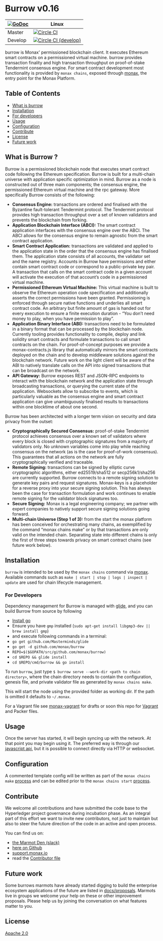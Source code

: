 # Burrow v0.16

|[![GoDoc](https://godoc.org/github.com/burrow?status.png)](https://godoc.org/github.com/monax/burrow) | Linux |
|---|-------|
| Master | [![Circle CI](https://circleci.com/gh/monax/burrow/tree/master.svg?style=svg)](https://circleci.com/gh/monax/burrow/tree/master) |
| Develop | [![Circle CI (develop)](https://circleci.com/gh/monax/burrow/tree/develop.svg?style=svg)](https://circleci.com/gh/monax/burrow/tree/develop) |

burrow is Monax' permissioned blockchain client. It executes Ethereum smart contracts on a permissioned virtual machine. burrow provides transaction finality and high transaction throughput on proof-of-stake Tendermint consensus engine. For smart contract development most functionality is provided by `monax chains`, exposed through [monax](https://monax.io/docs), the entry point for the Monax Platform.

## Table of Contents

- [What is burrow](#what-is-burrow)
- [Installation](#installation)
- [For developers](#for-developers)
- [Usage](#usage)
- [Configuration](#configuration)
- [Contribute](#contribute)
- [License](#license)
- [Future work](#future-work)

## What is Burrow ?

Burrow is a permissioned blockchain node that executes smart contract code following the Ethereum specification.  Burrow is built for a multi-chain universe with application specific optimization in mind. Burrow as a node is constructed out of three main components; the consensus engine, the permissioned Ethereum virtual machine and the rpc gateway.  More specifically Burrow consists of the following:

- **Consensus Engine:** transactions are ordered and finalised with the Byzantine fault-tolerant Tendermint protocol.  The Tendermint protocol provides high transaction throughput over a set of known validators and prevents the blockchain from forking.
- **Application Blockchain Interface (ABCI):** The smart contract application interfaces with the consensus engine over the ABCI. The ABCI allows for the consensus engine to remain agnostic from the smart contract application.
- **Smart Contract Application:** transactions are validated and applied to the application state in the order that the consensus engine has finalised them.  The application state consists of all accounts, the validator set and the name registry. Accounts in Burrow have permissions and either contain smart contract code or correspond to a public-private key pair. A transaction that calls on the smart contract code in a given account will activate the execution of that account’s code in a permissioned virtual machine.
- **Permissioned Ethereum Virtual Machine:** This virtual machine is built to observe the Ethereum operation code specification and additionally asserts the correct permissions have been granted. Permissioning is enforced through secure native functions and underlies all smart contract code. An arbitrary but finite amount of gas is handed out for every execution to ensure a finite execution duration - “You don’t need money to play, when you have permission to play”.
- **Application Binary Interface (ABI):** transactions need to be formulated in a binary format that can be processed by the blockchain node.  Currently tooling provides functionality to compile, deploy and link solidity smart contracts and formulate transactions to call smart contracts on the chain.  For proof-of-concept purposes we provide a monax-contracts.js library that automatically mirrors the smart contracts deployed on the chain and to develop middleware solutions against the blockchain network.  Future work on the light client will be aware of the ABI to natively translate calls on the API into signed transactions that can be broadcast on the network.
- **API Gateway:** Burrow exposes REST and JSON-RPC endpoints to interact with the blockchain network and the application state through broadcasting transactions, or querying the current state of the application. Websockets allow to subscribe to events, which is particularly valuable as the consensus engine and smart contract application can give unambiguously finalised results to transactions within one blocktime of about one second.

Burrow has been architected with a longer term vision on security and data privacy from the outset:

- **Cryptographically Secured Consensus:** proof-of-stake Tendermint protocol achieves consensus over a known set of validators where every block is closed with cryptographic signatures from a majority of validators only.  No unknown variables come into play while reaching consensus on the network (as is the case for proof-of-work consensus). This guarantees that all actions on the network are fully cryptographically verified and traceable.
- **Remote Signing:** transactions can be signed by elliptic curve cryptographic algorithms, either ed25519/sha512 or secp256k1/sha256 are currently supported. Burrow connects to a remote signing solution to generate key pairs and request signatures. Monax-keys is a placeholder for a reverse proxy into your secure signing solution. This has always been the case for transaction formulation and work continues to enable remote signing for the validator block signatures too.
- **Secure Signing:** Monax is a legal engineering company; we partner with expert companies to natively support secure signing solutions going forward.
- **Multi-chain Universe (Step 1 of 3):** from the start the monax platform has been conceived for orchestrating many chains, as exemplified by the command “monax chains make” or by that transactions are only valid on the intended chain. Separating state into different chains is only the first of three steps towards privacy on smart contract chains (see future work below).

## Installation

`burrow` is intended to be used by the `monax chains` command via [monax](https://monax.io/docs). Available commands such as `make | start | stop | logs | inspect | update` are used for chain lifecycle management.

### For Developers
Dependency management for Burrow is managed with [glide](github.com/Masterminds/glide), and you can build Burrow from source by following

- [Install go](https://golang.org/doc/install)
- Ensure you have `gmp` installed (`sudo apt-get install libgmp3-dev || brew install gmp`)
- and execute following commands in a terminal:
- `go get github.com/Masterminds/glide`
- `go get -d github.com/monax/burrow`
- `REPO=$($GOPATH/src/github.com/monax/burrow)`
- `cd $REPO && glide install`
- `cd $REPO/cmd/burrow && go install`


To run `burrow`, just type `$ burrow serve --work-dir <path to chain directory>`, where the chain directory needs to contain the configuration, genesis file, and private validator file as generated by `monax chains make`.

This will start the node using the provided folder as working dir. If the path is omitted it defaults to `~/.monax`.

For a Vagrant file see [monax-vagrant](https://github.com/monax/monax-vagrant) for drafts or soon this repo for [Vagrant](https://github.com/monax/burrow/issues/514) and Packer files.

## Usage

Once the server has started, it will begin syncing up with the network. At that point you may begin using it. The preferred way is through our [javascript api](https://github.com/monax/burrow.js), but it is possible to connect directly via HTTP or websocket.

## Configuration

A commented template config will be written as part of the `monax chains make` [process](https://monax.io/docs/getting-started) and can be edited prior to the `monax chains start` [process](https://monax.io/docs/getting-started).

## Contribute

We welcome all contributions and have submitted the code base to the Hyperledger project governance during incubation phase.  As an integral part of this effort we want to invite new contributors, not just to maintain but also to steer the future direction of the code in an active and open process.

You can find us on:
- [the Marmot Den (slack)](http://slack.monax.io)
- [here on Github](http://github.com/monax/burrow/issues)
- [support.monax.io](http://support.monax.io)
- read the [Contributor file](.github/CONTRIBUTING.md)

## Future work

Some burrows marmots have already started digging to build the enterprise ecosystem applications of the future are listed in [docs/proposals](./docs/PROPOSALS.md).  Marmots live in groups we welcome your help on these or other improvement proposals. Please help us by joining the conversation on what features matter to you.

## License

[Apache 2.0](LICENSE.md)
